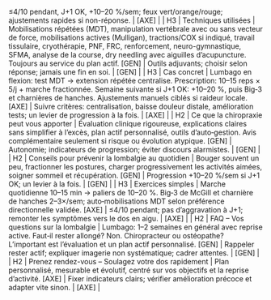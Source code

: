 ≤4/10 pendant, J+1 OK, +10–20 %/sem; feux vert/orange/rouge; ajustements rapides si non-réponse. | [AXE] | | H3 | Techniques utilisées | Mobilisations répétées (MDT), manipulation vertébrale avec ou sans vecteur de force, mobilisations actives (Mulligan), tractions/COX si indiqué, travail tissulaire, cryothérapie, PNF, FRC, renforcement, neuro-gymnastique, SFMA, analyse de la course, dry needling avec aiguilles d’acupuncture. Toujours au service du plan actif. [GEN] | Outils adjuvants; choisir selon réponse; jamais une fin en soi. | [GEN] | | H3 | Cas concret | Lumbago en flexion: test MDT → extension répétée centralise. Prescription: 10–15 reps × 5/j + marche fractionnée. Semaine suivante si J+1 OK: +10–20 %, puis Big‑3 et charnières de hanches. Ajustements manuels ciblés si raideur locale. [AXE] | Suivre critères: centralisation, baisse douleur distale, amélioration tests; un levier de progression à la fois. | [AXE] | | H2 | Ce que la chiropraxie peut vous apporter | Évaluation clinique rigoureuse, explications claires sans simplifier à l’excès, plan actif personnalisé, outils d’auto‑gestion. Avis complémentaire seulement si risque ou évolution atypique. [GEN] | Autonomie; indicateurs de progression; éviter discours alarmistes. | [GEN] | | H2 | Conseils pour prévenir la lombalgie au quotidien | Bouger souvent un peu, fractionner les postures, charger progressivement les activités aimées, soigner sommeil et récupération. [GEN] | Progression +10–20 %/sem si J+1 OK; un levier à la fois. | [GEN] | | H3 | Exercices simples | Marche quotidienne 10–15 min → paliers de 10–20 %. Big‑3 de McGill et charnière de hanches 2–3×/sem; auto‑mobilisations MDT selon préférence directionnelle validée. [AXE] | ≤4/10 pendant; pas d’aggravation à J+1; remonter les symptômes vers le dos en aigu. | [AXE] | | H2 | FAQ – Vos questions sur la lombalgie | Lumbago: 1–2 semaines en général avec reprise active. Faut‑il rester allongé? Non. Chiropracteur ou ostéopathe? L’important est l’évaluation et un plan actif personnalisé. [GEN] | Rappeler rester actif; expliquer imagerie non systématique; cadrer attentes. | [GEN] | | H2 | Prenez rendez-vous – Soulagez votre dos rapidement | Plan personnalisé, mesurable et évolutif, centré sur vos objectifs et la reprise d’activité. [AXE] | Fixer indicateurs clairs; vérifier amélioration précoce et adapter vite sinon. | [AXE] |